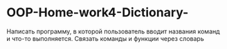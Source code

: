 # OOP-Home-work4-Dictionary-
Написать программу, в которой пользователь вводит названия команд и что-то выполняется. Связать команды и функции через словарь
